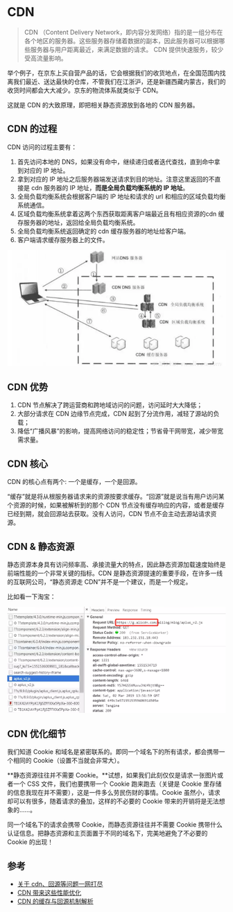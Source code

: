 # CDN

> CDN （Content Delivery Network，即内容分发网络）指的是一组分布在各个地区的服务器。这些服务器存储着数据的副本，因此服务器可以根据哪些服务器与用户距离最近，来满足数据的请求。 CDN 提供快速服务，较少受高流量影响。

举个例子，在京东上买自营产品的话，它会根据我们的收货地点，在全国范围内找离我们最近、送达最快的仓库，不管我们在江浙沪，还是新疆西藏内蒙古，我们的收货时间都会大大减少。京东的物流体系就类似于 CDN。

这就是 CDN 的大致原理，即把相关静态资源放到各地的 CDN 服务器。

## CDN 的过程

CDN 访问的过程主要有：

1. 首先访问本地的 DNS，如果没有命中，继续递归或者迭代查找，直到命中拿到对应的 IP 地址。
2. 拿到对应的 IP 地址之后服务器端发送请求到目的地址。注意这里返回的不直接是 cdn 服务器的 IP 地址，**而是全局负载均衡系统的 IP 地址**。
3. 全局负载均衡系统会根据客户端的 IP 地址和请求的 url 和相应的区域负载均衡系统通信。
4. 区域负载均衡系统拿着这两个东西获取距离客户端最近且有相应资源的cdn 缓存服务器的地址，返回给全局负载均衡系统。
5. 全局负载均衡系统返回确定的 cdn 缓存服务器的地址给客户端。
6. 客户端请求缓存服务器上的文件。

![CDN](../../.vuepress/public/images/javascript-effective-CDN.png)

## CDN 优势

1. CDN 节点解决了跨运营商和跨地域访问的问题，访问延时大大降低；
2. 大部分请求在 CDN 边缘节点完成，CDN 起到了分流作用，减轻了源站的负载；
3. 降低“广播风暴”的影响，提高网络访问的稳定性；节省骨干网带宽，减少带宽需求量。

## CDN 核心

CDN 的核心点有两个: 一个是缓存，一个是回源。

“缓存”就是将从根服务器请求来的资源按要求缓存。“回源”就是说当有用户访问某个资源的时候，如果被解析到的那个 CDN 节点没有缓存响应的内容，或者是缓存已经到期，就会回源站去获取。没有人访问，CDN 节点不会主动去源站请求资源。

## CDN & 静态资源

静态资源本身具有访问频率高、承接流量大的特点，因此静态资源加载速度始终是前端性能的一个非常关键的指标。CDN 是静态资源提速的重要手段，在许多一线的互联网公司，“静态资源走 CDN”并不是一个建议，而是一个规定。

比如看一下淘宝：

![CDN](../../.vuepress/public/images/javascript-effective-CDN-use.png)

## CDN 优化细节

我们知道 Cookie 和域名是紧密联系的。即同一个域名下的所有请求，都会携带一个相同的 Cookie（设置不当就会非常大）。

**静态资源往往并不需要 Cookie。**试想，如果我们此刻仅仅是请求一张图片或者一个 CSS 文件，我们也要携带一个 Cookie 跑来跑去（关键是 Cookie 里存储的信息我现在并不需要），这是一件多么劳民伤财的事情。Cookie 虽然小，请求却可以有很多，随着请求的叠加，这样的不必要的 Cookie 带来的开销将是无法想象的……。

同一个域名下的请求会携带 Cookie，而静态资源往往并不需要 Cookie 携带什么认证信息。把静态资源和主页面置于不同的域名下，完美地避免了不必要的 Cookie 的出现！

## 参考

- [关于 cdn、回源等问题一网打尽](https://juejin.im/post/5af46498f265da0b8d41f6a3)
- [CDN 带来这些性能优化](https://juejin.im/post/5d1385b25188253dc975b577)
- [CDN 的缓存与回源机制解析](https://juejin.im/book/5b936540f265da0a9624b04b/section/5ba713125188255c9b13b5e9)